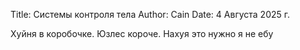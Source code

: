 Title: Системы контроля тела
Author: Cain
Date: 4 Августа 2025 г.

Хуйня в коробочке. Юзлес короче. Нахуя это нужно я не ебу
